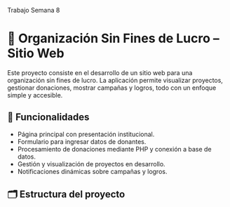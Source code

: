 Trabajo Semana 8

# 🌱 Organización Sin Fines de Lucro – Sitio Web

Este proyecto consiste en el desarrollo de un sitio web para una organización sin fines de lucro. La aplicación permite visualizar proyectos, gestionar donaciones, mostrar campañas y logros, todo con un enfoque simple y accesible.

## 🚀 Funcionalidades

- Página principal con presentación institucional.
- Formulario para ingresar datos de donantes.
- Procesamiento de donaciones mediante PHP y conexión a base de datos.
- Gestión y visualización de proyectos en desarrollo.
- Notificaciones dinámicas sobre campañas y logros.

## 🗂️ Estructura del proyecto
